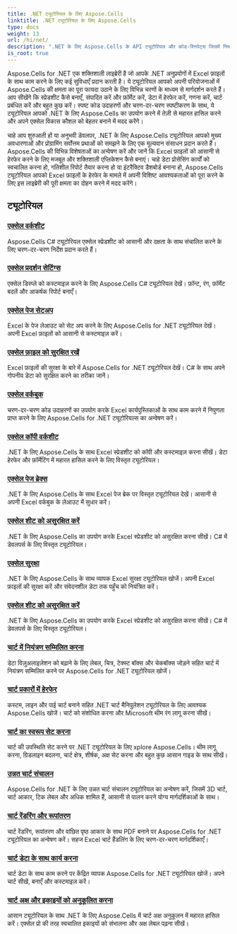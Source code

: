 ```yaml
---
title: .NET ट्यूटोरियल के लिए Aspose.Cells
linktitle: .NET ट्यूटोरियल के लिए Aspose.Cells
type: docs
weight: 13
url: /hi/net/
description: ".NET के लिए Aspose.Cells के API ट्यूटोरियल और कोड-स्निपेट्स जिसमें निर्माण, संपादन, रूपांतरण, मुद्रण, और एक्सेल स्प्रेडशीट प्रबंधन के उपयोग की कई अन्य सुविधाएं शामिल हैं।"
is_root: true
---
```


Aspose.Cells for .NET एक शक्तिशाली लाइब्रेरी है जो आपके .NET अनुप्रयोगों में Excel फ़ाइलों के साथ काम करने के लिए कई सुविधाएँ प्रदान करती है। ये ट्यूटोरियल आपको अपनी परियोजनाओं में Aspose.Cells की क्षमता का पूरा फायदा उठाने के लिए विभिन्न चरणों के माध्यम से मार्गदर्शन करते हैं। आप सीखेंगे कि स्प्रेडशीट कैसे बनाएँ, संपादित करें और फ़ॉर्मेट करें, डेटा में हेरफेर करें, गणना करें, चार्ट प्रबंधित करें और बहुत कुछ करें। स्पष्ट कोड उदाहरणों और चरण-दर-चरण स्पष्टीकरण के साथ, ये ट्यूटोरियल आपको .NET के लिए Aspose.Cells का उपयोग करने में तेज़ी से महारत हासिल करने और अपने एक्सेल विकास कौशल को बेहतर बनाने में मदद करेंगे।

चाहे आप शुरुआती हों या अनुभवी डेवलपर, .NET के लिए Aspose.Cells ट्यूटोरियल आपको मुख्य अवधारणाओं और प्रोग्रामिंग सर्वोत्तम प्रथाओं को समझने के लिए एक मूल्यवान संसाधन प्रदान करते हैं। Aspose.Cells की विभिन्न विशेषताओं का अन्वेषण करें और जानें कि Excel फ़ाइलों को आसानी से हेरफेर करने के लिए मजबूत और शक्तिशाली एप्लिकेशन कैसे बनाएं। चाहे डेटा प्रोसेसिंग कार्यों को स्वचालित करना हो, गतिशील रिपोर्ट तैयार करना हो या इंटरैक्टिव डैशबोर्ड बनाना हो, Aspose.Cells ट्यूटोरियल आपको Excel फ़ाइलों के हेरफेर के मामले में अपनी विशिष्ट आवश्यकताओं को पूरा करने के लिए इस लाइब्रेरी की पूरी क्षमता का दोहन करने में मदद करेंगे।

## ट्यूटोरियल

### [एक्सेल वर्कशीट](./excel-worksheet-csharp-tutorials/)
Aspose.Cells C# ट्यूटोरियल एक्सेल स्प्रेडशीट को आसानी और दक्षता के साथ संचालित करने के लिए चरण-दर-चरण निर्देश प्रदान करते हैं।
### [एक्सेल प्रदर्शन सेटिंग्स](./excel-display-settings-csharp-tutorials)
एक्सेल डिस्प्ले को कस्टमाइज़ करने के लिए Aspose.Cells C# ट्यूटोरियल देखें। फ़ॉन्ट, रंग, फ़ॉर्मेट बदलें और आकर्षक रिपोर्ट बनाएँ।
### [एक्सेल पेज सेटअप](./excel-page-setup)
Excel के पेज लेआउट को सेट अप करने के लिए Aspose.Cells for .NET ट्यूटोरियल देखें। अपनी Excel फ़ाइलों को आसानी से कस्टमाइज़ करें।
### [एक्सेल फ़ाइल को सुरक्षित रखें](./protect-excel-file/)
Excel फ़ाइलों की सुरक्षा के बारे में Aspose.Cells for .NET ट्यूटोरियल देखें। C# के साथ अपने गोपनीय डेटा को सुरक्षित करने का तरीका जानें।
### [एक्सेल वर्कबुक](./excel-workbook/)
चरण-दर-चरण कोड उदाहरणों का उपयोग करके Excel कार्यपुस्तिकाओं के साथ काम करने में निपुणता प्राप्त करने के लिए Aspose.Cells for .NET ट्यूटोरियल्स का अन्वेषण करें।
### [एक्सेल कॉपी वर्कशीट](./excel-copy-worksheet/)
.NET के लिए Aspose.Cells के साथ Excel स्प्रेडशीट को कॉपी और कस्टमाइज़ करना सीखें। डेटा हेरफेर और फ़ॉर्मेटिंग में महारत हासिल करने के लिए विस्तृत ट्यूटोरियल।
### [एक्सेल पेज ब्रेक्स](./excel-page-breaks/)
.NET के लिए Aspose.Cells के साथ Excel पेज ब्रेक पर विस्तृत ट्यूटोरियल देखें। आसानी से अपनी Excel वर्कबुक के लेआउट में सुधार करें।
### [एक्सेल शीट को असुरक्षित करें](./unprotect-excel-sheet/)
.NET के लिए Aspose.Cells का उपयोग करके Excel स्प्रेडशीट को असुरक्षित करना सीखें। C# में डेवलपर्स के लिए विस्तृत ट्यूटोरियल।
### [एक्सेल सुरक्षा](./excel-security/)
.NET के लिए Aspose.Cells के साथ व्यापक Excel सुरक्षा ट्यूटोरियल खोजें। अपनी Excel फ़ाइलों की सुरक्षा करें और संवेदनशील डेटा तक पहुँच को नियंत्रित करें।
### [एक्सेल शीट को असुरक्षित करें](./unprotect-excel-sheet/)
.NET के लिए Aspose.Cells का उपयोग करके Excel स्प्रेडशीट को असुरक्षित करना सीखें। C# में डेवलपर्स के लिए विस्तृत ट्यूटोरियल।
### [चार्ट में नियंत्रण सम्मिलित करना](./inserting-controls-in-charts/)
डेटा विज़ुअलाइज़ेशन को बढ़ाने के लिए लेबल, चित्र, टेक्स्ट बॉक्स और चेकबॉक्स जोड़ने सहित चार्ट में नियंत्रण सम्मिलित करने पर Aspose.Cells for .NET ट्यूटोरियल खोजें।
### [चार्ट प्रकारों में हेरफेर](./manipulating-chart-types/)
कस्टम, लाइन और पाई चार्ट बनाने सहित .NET चार्ट मैनिपुलेशन ट्यूटोरियल के लिए आवश्यक Aspose.Cells खोजें। चार्ट को संशोधित करना और Microsoft थीम रंग लागू करना सीखें।
### [चार्ट का स्वरूप सेट करना](./setting-chart-appearance/)
चार्ट की उपस्थिति सेट करने पर .NET ट्यूटोरियल के लिए xplore Aspose.Cells। थीम लागू करना, ग्रिडलाइन बदलना, चार्ट क्षेत्र, शीर्षक, अक्ष सेट करना और बहुत कुछ आसान गाइड के साथ सीखें।
### [उन्नत चार्ट संचालन](./advanced-chart-operations/)
Aspose.Cells for .NET के लिए उन्नत चार्ट संचालन ट्यूटोरियल का अन्वेषण करें, जिसमें 3D चार्ट, चार्ट आकार, टिक लेबल और अधिक शामिल हैं, आसानी से पालन करने योग्य मार्गदर्शिकाओं के साथ।
### [चार्ट रेंडरिंग और रूपांतरण](./chart-rendering-and-conversion/)
चार्ट रेंडरिंग, रूपांतरण और वांछित पृष्ठ आकार के साथ PDF बनाने पर Aspose.Cells for .NET ट्यूटोरियल का अन्वेषण करें। सहज Excel चार्ट हैंडलिंग के लिए चरण-दर-चरण मार्गदर्शिकाएँ।
### [चार्ट डेटा के साथ कार्य करना](./working-with-chart-data/)
चार्ट डेटा के साथ काम करने पर केंद्रित व्यापक Aspose.Cells for .NET ट्यूटोरियल खोजें। अपने चार्ट सीखें, बनाएँ और कस्टमाइज़ करें।
### [चार्ट अक्ष और इकाइयों को अनुकूलित करना](./customizing-chart-axes-and-units/)
आसान ट्यूटोरियल के साथ .NET के लिए Aspose.Cells में चार्ट अक्ष अनुकूलन में महारत हासिल करें। एक्सेल प्रो की तरह स्वचालित इकाइयों को संभालना और अक्ष लेबल पढ़ना सीखें।